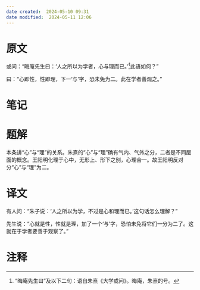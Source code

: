 ```yaml
---
date created:  2024-05-10 09:31
date modified:  2024-05-11 12:06
---
```

# 原文
或问：“晦庵先生曰：‘人之所以为学者，心与理而已。’[^1]此语如何？”

曰：“心即性，性即理，下一‘与’字，恐未免为二。此在学者善观之。”
# 笔记

# 题解
本条讲“心”与“理”的关系。朱熹的“心”与“理”确有气内、气外之分，二者是不同层面的概念。王阳明化理于心中，无形上、形下之别，心理合一。故王阳明反对分“心”与“理”为二。
# 译文
有人问：“朱子说：‘人之所以为学，不过是心和理而已。’这句话怎么理解？”

先生说：“心就是性，性就是理，加了一个‘与’字，恐怕未免将它们一分为二了。这就在于学者要善于观察了。”
# 注释

[^1]: “晦庵先生曰”及以下二句：语自朱熹《大学或问》。晦庵，朱熹的号。